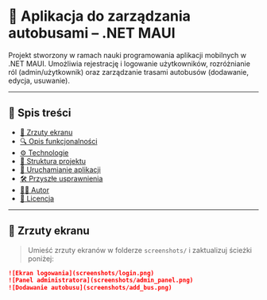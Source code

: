 # 🚌 Aplikacja do zarządzania autobusami – .NET MAUI

Projekt stworzony w ramach nauki programowania aplikacji mobilnych w .NET MAUI. Umożliwia rejestrację i logowanie użytkowników, rozróżnianie ról (admin/użytkownik) oraz zarządzanie trasami autobusów (dodawanie, edycja, usuwanie).

---

## 📌 Spis treści

- [📸 Zrzuty ekranu](#-zrzuty-ekranu)
- [🔍 Opis funkcjonalności](#-opis-funkcjonalności)
- [⚙️ Technologie](#️-technologie)
- [📁 Struktura projektu](#-struktura-projektu)
- [🚀 Uruchamianie aplikacji](#-uruchamianie-aplikacji)
- [🛠 Przyszłe usprawnienia](#-przyszłe-usprawnienia)
- [👨‍💻 Autor](#-autor)
- [📄 Licencja](#-licencja)

---

## 📸 Zrzuty ekranu

> Umieść zrzuty ekranów w folderze `screenshots/` i zaktualizuj ścieżki poniżej:

```md
![Ekran logowania](screenshots/login.png)
![Panel administratora](screenshots/admin_panel.png)
![Dodawanie autobusu](screenshots/add_bus.png)
